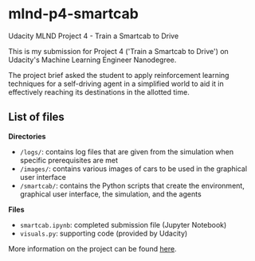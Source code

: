 # mlnd-p4-smartcab
Udacity MLND Project 4 - Train a Smartcab to Drive

This is my submission for Project 4 ('Train a Smartcab to Drive') on Udacity's Machine Learning Engineer Nanodegree. 

The project brief asked the student to apply reinforcement learning techniques for a self-driving agent in a simplified world to aid it in effectively reaching its destinations in the allotted time. 

## List of files
**Directories**
- `/logs/`: contains log files that are given from the simulation when specific prerequisites are met
- `/images/`: contains various images of cars to be used in the graphical user interface
- `/smartcab/`: contains the Python scripts that create the environment, graphical user interface, the simulation, and the agents

**Files**
- `smartcab.ipynb`: completed submission file (Jupyter Notebook)
- `visuals.py`: supporting code (provided by Udacity)

More information on the project can be found [here](https://github.com/udacity/machine-learning/blob/master/projects/smartcab/project_description.md).
